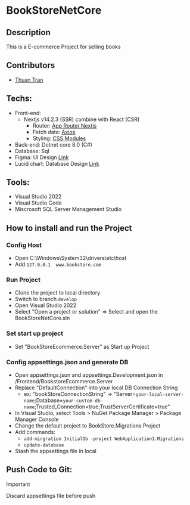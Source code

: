 # BookStoreNetCore

## Description
This is a E-commerce Project for selling books

## Contributors
  + [Thuan Tran](https://github.com/tdthuan0112)

## Techs:
  + Front-end:
    + Nextjs v14.2.3 (SSR) combine with React (CSR)
      + Router: [App Router Nextjs](https://nextjs.org/docs/app)
      + Fetch data: [Axios](https://axios-http.com/docs/intro)
      + Styling: [CSS Modules](https://nextjs.org/docs/app/building-your-application/styling/css-modules)
  + Back-end: Dotnet core 8.0 (C#) 
  + Database: Sql
  + Figma: UI Design [Link](https://www.figma.com/design/ccWc9G7tfY7p65BmHLdFxZ/BookStore---Present?node-id=0-1&t=XKQYWf6Ga5RNvBpI-0)
  + Lucid chart: Database Design [Link](https://lucid.app/lucidchart/d662c2aa-d7b5-4dc4-8d20-71e0da26fcb8/edit?invitationId=inv_3de3346c-9131-427c-bd5e-8738412f4f61&page=0_0#)

## Tools:
  + Visual Studio 2022
  + Visual Studio Code
  + Miscrosoft SQL Server Management Studio

## How to install and run the Project
### Config Host
  + Open C:\Windows\System32\drivers\etc\host
  + Add `127.0.0.1  www.bookstore.com`
### Run Project
  + Clone the project to local directory
  + Switch to branch `develop`
  + Open Visual Studio 2022
  + Select "Open a project or solution" => Select and open the BookStoreNetCore.sln
### Set start up project
  + Set "BookStoreEcommerce.Server" as Start up Project
### Config appsettings.json and generate DB
  + Open appsettings.json and appsettings.Development.json in /Frontend/BookstoreEcommerce.Server
  + Replace "DefaultConnection" into your local DB Connection String
    + ex: "bookStoreConnectionString" -> "Server=`your-local-server-name`;Database=`your-custom-db-name`;Trusted_Connection=true;TrustServerCertificate=true"
  + In Visual Studio, select Tools > NuGet Package Manager > Package Manager Console
  + Change the default project to BookStore.Migrations Project
  + Add commands:
    + `add-mirgration InitialDb -project WebApplication1.Migrations`
    + `update-database`
  + Stash the appsettings file in local

## Push Code to Git:
> [!IMPORTANT]
> Discard appsettings file before push
  
